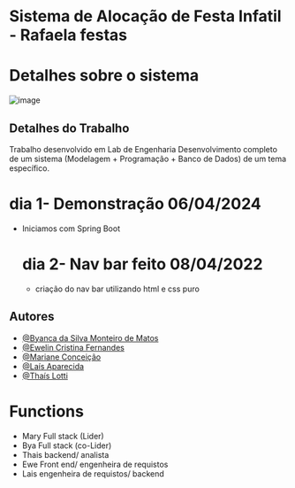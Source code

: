 # Sistema de Alocação de Festa Infatil  - Rafaela festas
# Detalhes sobre o sistema 
![image](https://github.com/ByancaMatos01/Rafaela-promoter/assets/122841376/8d97aba7-b900-498f-b70a-df1bb58d8a4e)
## Detalhes do Trabalho 
Trabalho desenvolvido em Lab de Engenharia
Desenvolvimento completo de um sistema (Modelagem + Programação + Banco de Dados) de um tema específico.
# dia 1- Demonstração 06/04/2024
* Iniciamos com Spring Boot
  # dia 2- Nav bar feito 08/04/2022
  * criação do nav bar utilizando html e css puro
## Autores
- [@Byanca da Silva Monteiro de Matos](https://www.github.com/ByancaMatos01)
- [@Ewelin Cristina Fernandes ](https://github.com/ewefernandes)
- [@Mariane Conceição ](https://github.com/MarianeCSilva)
- [@Laís Aparecida ](https://github.com/lais-coding)
- [@Thaís Lotti ]()
# Functions
* Mary Full stack (Lider)
* Bya Full stack (co-Lider)
* Thais backend/ analista
* Ewe Front end/ engenheira de requistos
* Lais engenheira de requistos/ backend

